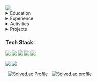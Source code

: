 <img src="https://capsule-render.vercel.app/api?type=Waving&color=auto&height=300&section=header&text=Jeahyun%20Park&fontSize=90&animation=fadeIn" />

<details>
<summary>
  Education
</summary>
  Sangmyung university, Seoul, Republic of Korea (Mar 2024 - Present)
  
  B.S., Department of Human centered artificial intelligence
</details>

<details>
<summary>
  Experience
</summary>

</details>

<details>
<summary>
  Activities
</summary>

</details>

<details>
<summary>
  Projects
</summary>

</details>

<h3 align="left">Tech Stack:</h3>
<p align="left">
<img src="https://img.shields.io/badge/Python-3776AB?style=flat&logo=Python&logoColor=white">
<img src="https://img.shields.io/badge/R-276DC3?style=flat&logo=R&logoColor=white">
<img src="https://img.shields.io/badge/Jupyter-F37626?style=flat&logo=Jupyter&logoColor=white">
<img src="https://img.shields.io/badge/Pytorch-EE4C2C?style=flat&logo=Pytorch&logoColor=white">
<img src="https://img.shields.io/badge/Tensorflow-FF6F00?style=flat&logo=TensorFlow&logoColor=white">
</p>


![](https://github.com/secret-sky/github-stats-transparent/blob/output/generated/overview.svg)
![](https://github.com/secret-sky/github-stats-transparent/blob/output/generated/languages.svg)

&nbsp; [![Solved.ac Profile](http://mazassumnida.wtf/api/v2/generate_badge?boj=soft0116)](https://solved.ac/soft0116/)
&nbsp; [![Solved.ac profile](http://mazandi.herokuapp.com/api?handle=soft0116&theme=white)](https://solved.ac/soft0116/)
